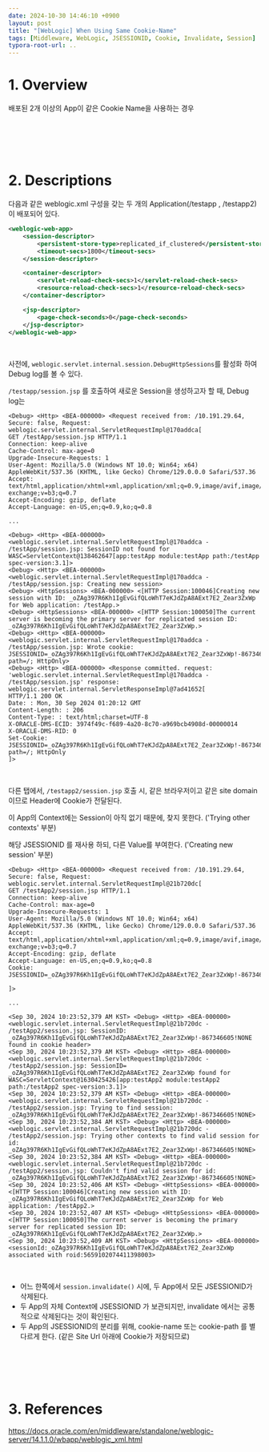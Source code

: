 ```yaml
---
date: 2024-10-30 14:46:10 +0900
layout: post
title: "[WebLogic] When Using Same Cookie-Name"
tags: [Middleware, WebLogic, JSESSIONID, Cookie, Invalidate, Session]
typora-root-url: ..
---
```


# 1. Overview
배포된 2개 이상의 App이 같은 Cookie Name을 사용하는 경우


<br><br>

<br>

# 2. Descriptions
다음과 같은 weblogic.xml 구성을 갖는 두 개의 Application(/testapp , /testapp2)이 배포되어 있다.
```xml
<weblogic-web-app>
    <session-descriptor>
        <persistent-store-type>replicated_if_clustered</persistent-store-type>
        <timeout-secs>1800</timeout-secs>
    </session-descriptor>

    <container-descriptor>
        <servlet-reload-check-secs>1</servlet-reload-check-secs>
        <resource-reload-check-secs>1</resource-reload-check-secs>
    </container-descriptor>

    <jsp-descriptor>
        <page-check-seconds>0</page-check-seconds>
    </jsp-descriptor>
</weblogic-web-app>
```

<br>

사전에, `weblogic.servlet.internal.session.DebugHttpSessions`를 활성화 하여 Debug log를 볼 수 있다.

`/testapp/session.jsp` 를 호출하여 새로운 Session을 생성하고자 할 때, Debug log는

```
<Debug> <Http> <BEA-000000> <Request received from: /10.191.29.64, Secure: false, Request: weblogic.servlet.internal.ServletRequestImpl@170addca[
GET /testApp/session.jsp HTTP/1.1
Connection: keep-alive
Cache-Control: max-age=0
Upgrade-Insecure-Requests: 1
User-Agent: Mozilla/5.0 (Windows NT 10.0; Win64; x64) AppleWebKit/537.36 (KHTML, like Gecko) Chrome/129.0.0.0 Safari/537.36
Accept: text/html,application/xhtml+xml,application/xml;q=0.9,image/avif,image/webp,image/apng,*/*;q=0.8,application/signed-exchange;v=b3;q=0.7
Accept-Encoding: gzip, deflate
Accept-Language: en-US,en;q=0.9,ko;q=0.8

...

<Debug> <Http> <BEA-000000> <weblogic.servlet.internal.ServletRequestImpl@170addca - /testApp/session.jsp: SessionID not found for WASC=ServletContext@138462647[app:testApp module:testApp path:/testApp spec-version:3.1]>
<Debug> <Http> <BEA-000000> <weblogic.servlet.internal.ServletRequestImpl@170addca - /testApp/session.jsp: Creating new session>
<Debug> <HttpSessions> <BEA-000000> <[HTTP Session:100046]Creating new session with ID: _oZAg397R6Kh1IgEvGifQLoWhT7eKJdZpA8AExt7E2_Zear3ZxWp for Web application: /testApp.>
<Debug> <HttpSessions> <BEA-000000> <[HTTP Session:100050]The current server is becoming the primary server for replicated session ID: _oZAg397R6Kh1IgEvGifQLoWhT7eKJdZpA8AExt7E2_Zear3ZxWp.>
<Debug> <Http> <BEA-000000> <weblogic.servlet.internal.ServletRequestImpl@170addca - /testApp/session.jsp: Wrote cookie: JSESSIONID=_oZAg397R6Kh1IgEvGifQLoWhT7eKJdZpA8AExt7E2_Zear3ZxWp!-867346605!NONE; path=/; HttpOnly>
<Debug> <Http> <BEA-000000> <Response committed. request: 'weblogic.servlet.internal.ServletRequestImpl@170addca - /testApp/session.jsp' response: weblogic.servlet.internal.ServletResponseImpl@7ad41652[
HTTP/1.1 200 OK
Date: : Mon, 30 Sep 2024 01:20:12 GMT
Content-Length: : 206
Content-Type: : text/html;charset=UTF-8
X-ORACLE-DMS-ECID: 3974f49c-f689-4a20-8c70-a969bcb4908d-00000014
X-ORACLE-DMS-RID: 0
Set-Cookie: JSESSIONID=_oZAg397R6Kh1IgEvGifQLoWhT7eKJdZpA8AExt7E2_Zear3ZxWp!-867346605!NONE; path=/; HttpOnly
]>
```

<br>

다른 탭에서, `/testapp2/session.jsp` 호출 시, 같은 브라우저이고 같은 site domain이므로 Header에 Cookie가 전달된다.

이 App의 Context에는 Session이 아직 없기 때문에, 찾지 못한다. ('Trying other contexts' 부분)

해당 JSESSIONID 를 재사용 하되, 다른 Value를 부여한다. ('Creating new session' 부분)

```
<Debug> <Http> <BEA-000000> <Request received from: /10.191.29.64, Secure: false, Request: weblogic.servlet.internal.ServletRequestImpl@21b720dc[
GET /testApp2/session.jsp HTTP/1.1
Connection: keep-alive
Cache-Control: max-age=0
Upgrade-Insecure-Requests: 1
User-Agent: Mozilla/5.0 (Windows NT 10.0; Win64; x64) AppleWebKit/537.36 (KHTML, like Gecko) Chrome/129.0.0.0 Safari/537.36
Accept: text/html,application/xhtml+xml,application/xml;q=0.9,image/avif,image/webp,image/apng,*/*;q=0.8,application/signed-exchange;v=b3;q=0.7
Accept-Encoding: gzip, deflate
Accept-Language: en-US,en;q=0.9,ko;q=0.8
Cookie: JSESSIONID=_oZAg397R6Kh1IgEvGifQLoWhT7eKJdZpA8AExt7E2_Zear3ZxWp!-867346605!NONE

]>

...

<Sep 30, 2024 10:23:52,379 AM KST> <Debug> <Http> <BEA-000000> <weblogic.servlet.internal.ServletRequestImpl@21b720dc - /testApp2/session.jsp: SessionID: _oZAg397R6Kh1IgEvGifQLoWhT7eKJdZpA8AExt7E2_Zear3ZxWp!-867346605!NONE found in cookie header>
<Sep 30, 2024 10:23:52,379 AM KST> <Debug> <Http> <BEA-000000> <weblogic.servlet.internal.ServletRequestImpl@21b720dc - /testApp2/session.jsp: SessionID= _oZAg397R6Kh1IgEvGifQLoWhT7eKJdZpA8AExt7E2_Zear3ZxWp found for WASC=ServletContext@1630425426[app:testApp2 module:testApp2 path:/testApp2 spec-version:3.1]>
<Sep 30, 2024 10:23:52,379 AM KST> <Debug> <Http> <BEA-000000> <weblogic.servlet.internal.ServletRequestImpl@21b720dc - /testApp2/session.jsp: Trying to find session: _oZAg397R6Kh1IgEvGifQLoWhT7eKJdZpA8AExt7E2_Zear3ZxWp!-867346605!NONE>
<Sep 30, 2024 10:23:52,384 AM KST> <Debug> <Http> <BEA-000000> <weblogic.servlet.internal.ServletRequestImpl@21b720dc - /testApp2/session.jsp: Trying other contexts to find valid session for id: _oZAg397R6Kh1IgEvGifQLoWhT7eKJdZpA8AExt7E2_Zear3ZxWp!-867346605!NONE>
<Sep 30, 2024 10:23:52,384 AM KST> <Debug> <Http> <BEA-000000> <weblogic.servlet.internal.ServletRequestImpl@21b720dc - /testApp2/session.jsp: Couldn't find valid session for id: _oZAg397R6Kh1IgEvGifQLoWhT7eKJdZpA8AExt7E2_Zear3ZxWp!-867346605!NONE>
<Sep 30, 2024 10:23:52,406 AM KST> <Debug> <HttpSessions> <BEA-000000> <[HTTP Session:100046]Creating new session with ID: _oZAg397R6Kh1IgEvGifQLoWhT7eKJdZpA8AExt7E2_Zear3ZxWp for Web application: /testApp2.>
<Sep 30, 2024 10:23:52,407 AM KST> <Debug> <HttpSessions> <BEA-000000> <[HTTP Session:100050]The current server is becoming the primary server for replicated session ID: _oZAg397R6Kh1IgEvGifQLoWhT7eKJdZpA8AExt7E2_Zear3ZxWp.>
<Sep 30, 2024 10:23:52,409 AM KST> <Debug> <HttpSessions> <BEA-000000> <sessionId:_oZAg397R6Kh1IgEvGifQLoWhT7eKJdZpA8AExt7E2_Zear3ZxWp associated with roid:5659102074411398003>
```

<br>

- 어느 한쪽에서 `session.invalidate()` 시에, 두 App에서 모든 JSESSIONID가 삭제된다.
- 두 App의 자체 Context에 JSESSIONID 가 보관되지만, invalidate 에서는 공통적으로 삭제된다는 것이 확인된다.
- 두 App의 JSESSIONID의 분리를 위해, cookie-name 또는 cookie-path 를 별다르게 한다. (같은 Site Url 아래에 Cookie가 저장되므로)


<br><br>

<br>

# 3. References
https://docs.oracle.com/en/middleware/standalone/weblogic-server/14.1.1.0/wbapp/weblogic_xml.html
